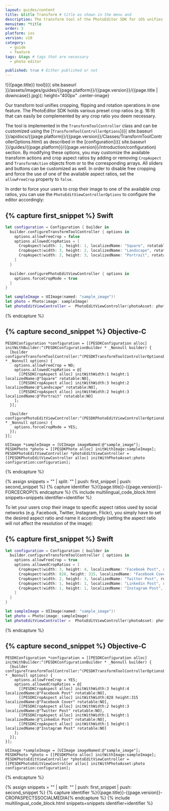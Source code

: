 ```yaml
---
layout: guides/content
title: &title Transform # title as shown in the menu and
description: The transform tool of the PhotoEditor SDK for iOS unifies cropping, flipping and rotation operations. Learn how to add custom crop ratios to the library.
menuitem: *title
order: 3
platform: ios
version: v10
category:
  - guide
  - feature
tags: &tags # tags that are necessary
  - photo editor

published: true # Either published or not
---
```


![{{page.title}} tool]({{ site.baseurl }}/assets/images/guides/{{page.platform}}/{{page.version}}/{{page.title | downcase}}.jpg){: height="400px" .center-image}


Our transform tool unifies cropping, flipping and rotation operations in one feature. The PhotoEditor SDK holds various preset crop ratios (e.g. 16:9) that can easily be complemented by any crop ratio you deem necessary.

The tool is implemented in the `TransformToolController` class and can be customized using the [`TransformToolControllerOptions`]({{ site.baseurl }}/apidocs/{{page.platform}}/{{page.version}}/Classes/TransformToolControllerOptions.html) as described in the [configuration]({{ site.baseurl }}/guides/{{page.platform}}/{{page.version}}/introduction/configuration) section. By modifying these options, you may customize the available transform actions and crop aspect ratios by adding or removing `CropAspect` and `TransformAction` objects from or to the corresponding arrays. All sliders and buttons can be customized as well. In order to disable free cropping and force the use of one of the available aspect ratios, set the `allowFreeCrop` property to `false`.


In order to force your users to crop their image to one of the available crop ratios, you can use the `PhotoEditViewControllerOptions` to configure the editor accordingly:

{% capture first_snippet %}
Swift
---
```swift
let configuration = Configuration { builder in
  builder.configureTransformToolController { options in
    options.allowFreeCrop = false
    options.allowedCropRatios = [
      CropAspect(width: 1, height: 1, localizedName: "Square", rotatable: false),
      CropAspect(width: 3, height: 2, localizedName: "Landscape", rotatable: false),
      CropAspect(width: 2, height: 3, localizedName: "Portrait", rotatable: false)
    ]
  }

  builder.configurePhotoEditViewController { options in
    options.forceCropMode = true
  }
}

let sampleImage = UIImage(named: "sample_image")!
let photo = Photo(image: sampleImage)
let photoEditViewController =  PhotoEditViewController(photoAsset: photo, configuration: configuration)
```
{% endcapture %}

{% capture second_snippet %}
Objective-C
---
```objc
PESDKConfiguration *configuration = [[PESDKConfiguration alloc] initWithBuilder:^(PESDKConfigurationBuilder * _Nonnull builder) {
  [builder configureTransformToolController:^(PESDKTransformToolControllerOptionsBuilder * _Nonnull options) {
    options.allowFreeCrop = NO;
    options.allowedCropRatios = @[
      [[PESDKCropAspect alloc] initWithWidth:1 height:1 localizedName:@"Square" rotatable:NO],
      [[PESDKCropAspect alloc] initWithWidth:3 height:2 localizedName:@"Landscape" rotatable:NO],
      [[PESDKCropAspect alloc] initWithWidth:2 height:3 localizedName:@"Portrait" rotatable:NO]
    ];
  }];

  [builder configurePhotoEditViewController:^(PESDKPhotoEditViewControllerOptionsBuilder * _Nonnull options) {
    options.forceCropMode = YES;
  }];
}];

UIImage *sampleImage = [UIImage imageNamed:@"sample_image"];
PESDKPhoto *photo = [[PESDKPhoto alloc] initWithImage:sampleImage];
PESDKPhotoEditViewController *photoEditViewController = [[PESDKPhotoEditViewController alloc] initWithPhotoAsset:photo configuration:configuration];
```
{% endcapture %}

{% assign snippets = "" | split: "" | push: first_snippet | push: second_snippet %}
{% capture identifier %}{{page.title}}-{{page.version}}-FORCECROP{% endcapture %}
{% include multilingual_code_block.html snippets=snippets identifier=identifier %}


To let your users crop their image to specific aspect ratios used by social networks (e.g. Facebook, Twitter, Instagram, Flickr), you simply have to set the desired aspect ratio and name it accordingly (setting the aspect ratio will not affect the resolution of the image):

{% capture first_snippet %}
Swift
---
```swift
let configuration = Configuration { builder in
  builder.configureTransformToolController { options in
    options.allowFreeCrop = true
    options.allowedCropRatios = [
      CropAspect(width: 3, height: 4, localizedName: "Facebook Post", rotatable: false),
      CropAspect(width: 828, height: 315, localizedName: "Facebook Cover", rotatable: false),
      CropAspect(width: 2, height: 3, localizedName: "Twitter Post", rotatable: false),
      CropAspect(width: 1, height: 1, localizedName: "Linkedin Post", rotatable: false),
      CropAspect(width: 1, height: 1, localizedName: "Instagram Post", rotatable: false)
    ]
  }
}

let sampleImage = UIImage(named: "sample_image")!
let photo = Photo(image: sampleImage)
let photoEditViewController =  PhotoEditViewController(photoAsset: photo, configuration: configuration)
```
{% endcapture %}

{% capture second_snippet %}
Objective-C
---
```objc
PESDKConfiguration *configuration = [[PESDKConfiguration alloc] initWithBuilder:^(PESDKConfigurationBuilder * _Nonnull builder) {
  [builder configureTransformToolController:^(PESDKTransformToolControllerOptionsBuilder * _Nonnull options) {
    options.allowFreeCrop = YES;
    options.allowedCropRatios = @[
      [[PESDKCropAspect alloc] initWithWidth:3 height:4 localizedName:@"Facebook Post" rotatable:NO],
      [[PESDKCropAspect alloc] initWithWidth:828 height:315 localizedName:@"Facebook Cover" rotatable:NO],
      [[PESDKCropAspect alloc] initWithWidth:2 height:3 localizedName:@"Twitter Post" rotatable:NO],
      [[PESDKCropAspect alloc] initWithWidth:1 height:1 localizedName:@"Linkedin Post" rotatable:NO],
      [[PESDKCropAspect alloc] initWithWidth:1 height:1 localizedName:@"Instagram Post" rotatable:NO]
    ];
  }];
}];

UIImage *sampleImage = [UIImage imageNamed:@"sample_image"];
PESDKPhoto *photo = [[PESDKPhoto alloc] initWithImage:sampleImage];
PESDKPhotoEditViewController *photoEditViewController = [[PESDKPhotoEditViewController alloc] initWithPhotoAsset:photo configuration:configuration];
```
{% endcapture %}

{% assign snippets = "" | split: "" | push: first_snippet | push: second_snippet %}
{% capture identifier %}{{page.title}}-{{page.version}}-CROPASPECTSSOCIALMEDIA{% endcapture %}
{% include multilingual_code_block.html snippets=snippets identifier=identifier %}
